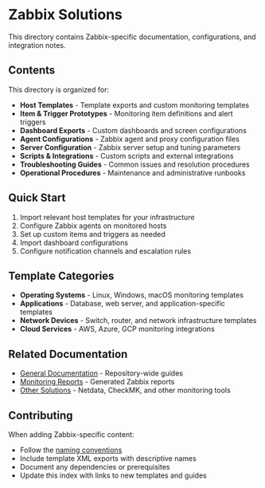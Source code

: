 # Zabbix Solutions

This directory contains Zabbix-specific documentation, configurations, and integration notes.

## Contents

This directory is organized for:

- **Host Templates** - Template exports and custom monitoring templates
- **Item & Trigger Prototypes** - Monitoring item definitions and alert triggers
- **Dashboard Exports** - Custom dashboards and screen configurations
- **Agent Configurations** - Zabbix agent and proxy configuration files
- **Server Configuration** - Zabbix server setup and tuning parameters
- **Scripts & Integrations** - Custom scripts and external integrations
- **Troubleshooting Guides** - Common issues and resolution procedures
- **Operational Procedures** - Maintenance and administrative runbooks

## Quick Start

1. Import relevant host templates for your infrastructure
2. Configure Zabbix agents on monitored hosts
3. Set up custom items and triggers as needed
4. Import dashboard configurations
5. Configure notification channels and escalation rules

## Template Categories

- **Operating Systems** - Linux, Windows, macOS monitoring templates
- **Applications** - Database, web server, and application-specific templates
- **Network Devices** - Switch, router, and network infrastructure templates
- **Cloud Services** - AWS, Azure, GCP monitoring integrations

## Related Documentation

- [General Documentation](../../docs/) - Repository-wide guides
- [Monitoring Reports](../../reports/) - Generated Zabbix reports
- [Other Solutions](../) - Netdata, CheckMK, and other monitoring tools

## Contributing

When adding Zabbix-specific content:
- Follow the [naming conventions](../../docs/README.md#naming-conventions)
- Include template XML exports with descriptive names
- Document any dependencies or prerequisites
- Update this index with links to new templates and guides
